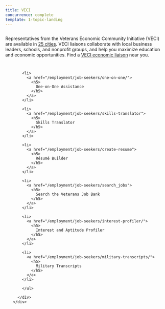 ```yaml
---
title: VECI
concurrence: complete
template: 1-topic-landing
---
```


<div class="main" role="main" markdown="0">

<div class="section one" markdown="0">
<div class="primary" markdown="0">
<div class="row" markdown="0">
<div class="small-12 columns usa-content" markdown="1">

Representatives from the Veterans Economic Community Initiative (VECI) are available in [25 cities](http://www.benefits.va.gov/TEEI/economic-liaison-list.asp). VECI liaisons collaborate with local business leaders, schools, and nonprofit groups, and help you maximize education and economic opportunities. Find a [VECI economic liaison](http://www.benefits.va.gov/VECI/docs/VECIPOCList.pdf) near you. 

</div>
</div>
</div>



<div class="navigation">
  <div class="row">
    <div class="small-12 columns">
        <ul class="small-block-grid-1 medium-block-grid-3 cards small">

        <li>
          <a href="/employment/job-seekers/one-on-one/">
            <h5>
              One-on-One Assistance
            </h5>
          </a>  
        </li>

        <li>
          <a href="/employment/job-seekers/skills-translator">
            <h5>
              Skills Translator
            </h5>
          </a>  
        </li>  

        <li>
          <a href="/employment/job-seekers/create-resume">
            <h5>
              Résumé Builder
            </h5>
          </a>  
        </li>

        <li>
          <a href="/employment/job-seekers/search_jobs">
            <h5>
              Search the Veterans Job Bank
            </h5>
          </a>  
        </li>  

        <li>
          <a href="/employment/job-seekers/interest-profiler/">
            <h5>
              Interest and Aptitude Profiler
            </h5>
          </a>  
        </li>

        <li>
          <a href="/employment/job-seekers/military-transcripts/">
            <h5>
              Military Transcripts
            </h5>
          </a>  
        </li>   

        </ul>

      </div>
    </div>  
  </div>

</div>

